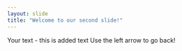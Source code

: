 ```yaml
---
layout: slide
title: "Welcome to our second slide!"
---
```

Your text - this is added text
Use the left arrow to go back!
